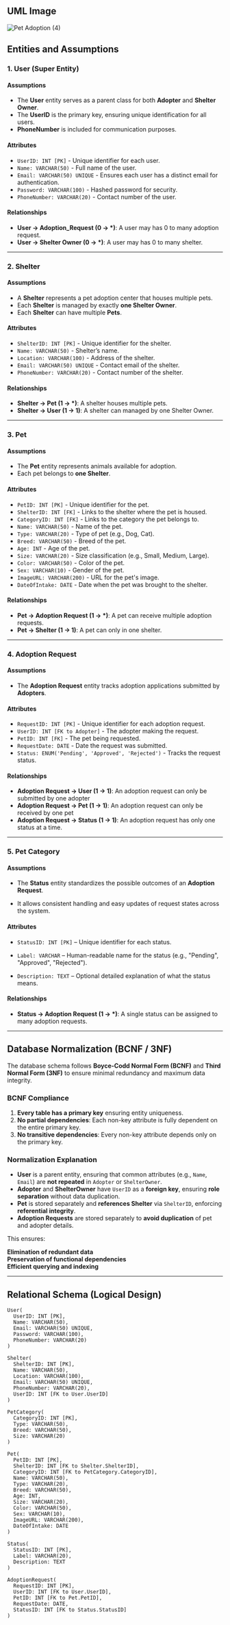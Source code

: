 ## **UML Image**
![Pet Adoption (4)](https://github.com/user-attachments/assets/dbaa610d-6e11-4e71-82ed-6a57d75b99b2)



## **Entities and Assumptions**

### **1. User (Super Entity)**
#### **Assumptions**
- The **User** entity serves as a parent class for both **Adopter** and **Shelter Owner**.
- The **UserID** is the primary key, ensuring unique identification for all users.
- **PhoneNumber** is included for communication purposes.

#### **Attributes**
- `UserID: INT [PK]` - Unique identifier for each user.
- `Name: VARCHAR(50)` - Full name of the user.
- `Email: VARCHAR(50) UNIQUE` - Ensures each user has a distinct email for authentication.
- `Password: VARCHAR(100)` - Hashed password for security.
- `PhoneNumber: VARCHAR(20)` - Contact number of the user.
#### **Relationships**
- **User → Adoption_Request (0 → *)**: A user may has 0 to many adoption request.
- **User → Shelter Owner (0 → *)**: A user may has 0 to many shelter.

  
---

### **2. Shelter**
#### **Assumptions**
- A **Shelter** represents a pet adoption center that houses multiple pets.
- Each **Shelter** is managed by exactly **one Shelter Owner**.
- Each **Shelter** can have multiple **Pets**.

#### **Attributes**
- `ShelterID: INT [PK]` - Unique identifier for the shelter.
- `Name: VARCHAR(50)` - Shelter’s name.
- `Location: VARCHAR(100)` - Address of the shelter.
- `Email: VARCHAR(50) UNIQUE` - Contact email of the shelter.
- `PhoneNumber: VARCHAR(20)` - Contact number of the shelter.

#### **Relationships**
- **Shelter → Pet (1 → *)**: A shelter houses multiple pets.
- **Shelter → User (1 → 1)**: A shelter can managed by one Shelter Owner.

---

### **3. Pet**
#### **Assumptions**
- The **Pet** entity represents animals available for adoption.
- Each pet belongs to **one Shelter**.

#### **Attributes**
- `PetID: INT [PK]` - Unique identifier for the pet.
- `ShelterID: INT [FK]` - Links to the shelter where the pet is housed.
- `CategoryID: INT [FK]` - Links to the category the pet belongs to.
- `Name: VARCHAR(50)` - Name of the pet.
- `Type: VARCHAR(20)` - Type of pet (e.g., Dog, Cat).
- `Breed: VARCHAR(50)` - Breed of the pet.
- `Age: INT` - Age of the pet.
- `Size: VARCHAR(20)` - Size classification (e.g., Small, Medium, Large).
- `Color: VARCHAR(50)` - Color of the pet.
- `Sex: VARCHAR(10)` - Gender of the pet.
- `ImageURL: VARCHAR(200)` - URL for the pet's image.
- `DateOfIntake: DATE` - Date when the pet was brought to the shelter.

#### **Relationships**
- **Pet → Adoption Request (1 → *)**: A pet can receive multiple adoption requests.
- **Pet → Shelter (1 → 1)**: A pet can only in one shelter.

---

### **4. Adoption Request**
#### **Assumptions**
- The **Adoption Request** entity tracks adoption applications submitted by **Adopters**.

#### **Attributes**
- `RequestID: INT [PK]` - Unique identifier for each adoption request.
- `UserID: INT [FK to Adopter]` - The adopter making the request.
- `PetID: INT [FK]` - The pet being requested.
- `RequestDate: DATE` - Date the request was submitted.
- `Status: ENUM('Pending', 'Approved', 'Rejected')` - Tracks the request status.

#### **Relationships**
- **Adoption Request → User (1 → 1)**: An adoption request can only be submitted by one adopter
- **Adoption Request → Pet (1 → 1)**: An adoption request can only be received by one pet
- **Adoption Request → Status (1 → 1)**: An adoption request has only one status at a time.
---

### **5. Pet Category**
#### Assumptions
- The **Status** entity standardizes the possible outcomes of an **Adoption Request**.

- It allows consistent handling and easy updates of request states across the system.

#### Attributes
- `StatusID: INT [PK]` – Unique identifier for each status.

- `Label: VARCHAR` – Human-readable name for the status (e.g., "Pending", "Approved", "Rejected").

- `Description: TEXT` – Optional detailed explanation of what the status means.

#### Relationships
- **Status → Adoption Request (1 -> *)**: A single status can be assigned to many adoption requests.

---

##  Database Normalization (BCNF / 3NF)
The database schema follows **Boyce-Codd Normal Form (BCNF)** and **Third Normal Form (3NF)** to ensure minimal redundancy and maximum data integrity.

### **BCNF Compliance**
1. **Every table has a primary key** ensuring entity uniqueness.
2. **No partial dependencies**: Each non-key attribute is fully dependent on the entire primary key.
3. **No transitive dependencies**: Every non-key attribute depends only on the primary key.

### **Normalization Explanation**
- **User** is a parent entity, ensuring that common attributes (e.g., `Name`, `Email`) are **not repeated** in `Adopter` or `ShelterOwner`.
- **Adopter** and **ShelterOwner** have `UserID` as a **foreign key**, ensuring **role separation** without data duplication.
- **Pet** is stored separately and **references Shelter** via `ShelterID`, enforcing **referential integrity**.
- **Adoption Requests** are stored separately to **avoid duplication** of pet and adopter details.

This ensures:

**Elimination of redundant data**  
**Preservation of functional dependencies**  
**Efficient querying and indexing**  

---

## **Relational Schema (Logical Design)**
```
User(
  UserID: INT [PK],
  Name: VARCHAR(50),
  Email: VARCHAR(50) UNIQUE,
  Password: VARCHAR(100),
  PhoneNumber: VARCHAR(20)
)

Shelter(
  ShelterID: INT [PK],
  Name: VARCHAR(50),
  Location: VARCHAR(100),
  Email: VARCHAR(50) UNIQUE,
  PhoneNumber: VARCHAR(20),
  UserID: INT [FK to User.UserID]
)

PetCategory(
  CategoryID: INT [PK],
  Type: VARCHAR(50),
  Breed: VARCHAR(50),
  Size: VARCHAR(20)
)

Pet(
  PetID: INT [PK],
  ShelterID: INT [FK to Shelter.ShelterID],
  CategoryID: INT [FK to PetCategory.CategoryID],
  Name: VARCHAR(50),
  Type: VARCHAR(20),
  Breed: VARCHAR(50),
  Age: INT,
  Size: VARCHAR(20),
  Color: VARCHAR(50),
  Sex: VARCHAR(10),
  ImageURL: VARCHAR(200),
  DateOfIntake: DATE
)

Status(
  StatusID: INT [PK],
  Label: VARCHAR(20),
  Description: TEXT
)

AdoptionRequest(
  RequestID: INT [PK],
  UserID: INT [FK to User.UserID],
  PetID: INT [FK to Pet.PetID],
  RequestDate: DATE,
  StatusID: INT [FK to Status.StatusID]
)

```
